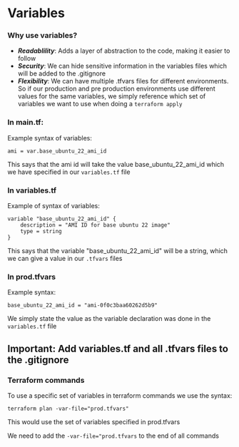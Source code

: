 #  Variables

### Why use variables?

- ***Readablility***: Adds a layer of abstraction to the code, making it easier to follow
- ***Security***: We can hide sensitive information in the variables files which will be added to the .gitignore
- ***Flexibility***: We can have multiple .tfvars files for different environments. So if our production and pre production environments use different values for the same variables, we simply reference which set of variables we want to use when doing a ```terraform apply```

### In main.tf:

Example syntax of variables:

```ami = var.base_ubuntu_22_ami_id```

This says that the ami id will take the value base_ubuntu_22_ami_id which we have specified in our ```variables.tf``` file

### In variables.tf

Example of syntax of variables:

```
variable "base_ubuntu_22_ami_id" {
    description = "AMI ID for base ubuntu 22 image"
    type = string
}
```

This says that the variable "base_ubuntu_22_ami_id" will be a string, which we can give a value in our ```.tfvars``` files

### In prod.tfvars

Example syntax:

```base_ubuntu_22_ami_id = "ami-0f0c3baa60262d5b9"```

We simply state the value as the variable declaration was done in the ```variables.tf``` file

## Important: Add variables.tf and all .tfvars files to the .gitignore

### Terraform commands

To use a specific set of variables in terraform commands we use the syntax:

```terraform plan -var-file="prod.tfvars"```

This would use the set of variables specified in prod.tfvars

We need to add the ```-var-file="prod.tfvars``` to the end of all commands


